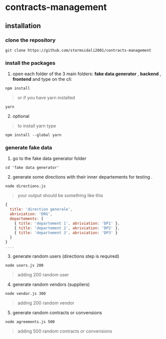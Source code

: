 # contracts-management
## installation
###  clone the repository
```
git clone https://github.com/stormsidali2001/contracts-management
```
### install the packages
1. open each folder of the 3 main folders: **fake data generator** , **backend** , **frontend** and type on the cli:
```
npm install
```
> or if you have yarn installed
```
yarn
```
2. optional
>to install yarn type
```
npm install --global yarn
```

###  generate fake data 
1. go to the fake data generator folder
```
cd 'fake data generator'
```
2. generate some directions with their inner departements for testing .
```
node directions.js
```
> your output should be something like this
```javascript
{
  title: 'direction generale',
  abriviation: 'DRG',
  departements: [
    { title: 'departement 1', abriviation: 'DP1' },
    { title: 'departement 2', abriviation: 'DP2' },
    { title: 'departement 3', abriviation: 'DP3' }
  ]
}
....
```
3. generate random users (directions step is required)
```
node users.js 200
```
> adding 200 random user

4. generate random vendors (suppliers)
```
node vendor.js 300
```
> adding 200 random vendor

5. generate random contracts or convensions
```
node agreements.js 500
```
> adding 500 random contracts or convensions



